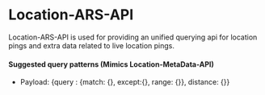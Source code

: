 # Location-ARS-API

Location-ARS-API is used for providing an unified querying api for location pings and extra data related to live location pings.

#### Suggested query patterns (Mimics Location-MetaData-API)
 - Payload: {query : {match: {}, except:{}, range: {}}, distance: {}} 

       
